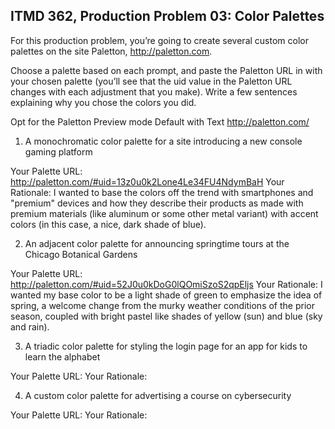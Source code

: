 ## ITMD 362, Production Problem 03: Color Palettes

For this production problem, you’re going to create several custom color palettes on the site
Paletton, http://paletton.com.

Choose a palette based on each prompt, and paste the Paletton URL in with your chosen palette
(you’ll see that the uid value in the Paletton URL changes with each adjustment that you make).
Write a few sentences explaining why you chose the colors you did.

Opt for the Paletton Preview mode Default with Text http://paletton.com/

1. A monochromatic color palette for a site introducing a new console gaming platform

Your Palette URL: http://paletton.com/#uid=13z0u0k2Lone4Le34FU4NdymBaH
Your Rationale: I wanted to base the colors off the trend with smartphones and "premium" devices and how they describe their products as made with premium materials (like aluminum or some other metal variant) with accent colors (in this case, a nice, dark shade of blue).

2. An adjacent color palette for announcing springtime tours at the Chicago Botanical Gardens

Your Palette URL: http://paletton.com/#uid=52J0u0kDoG0lQOmiSzoS2qpEljs
Your Rationale: I wanted my base color to be a light shade of green to emphasize the idea of spring, a welcome change from the murky weather conditions of the prior season, coupled with bright pastel like shades of yellow (sun) and blue (sky and rain).

3. A triadic color palette for styling the login page for an app for kids to learn the alphabet

Your Palette URL:
Your Rationale:

4. A custom color palette for advertising a course on cybersecurity

Your Palette URL:
Your Rationale:
